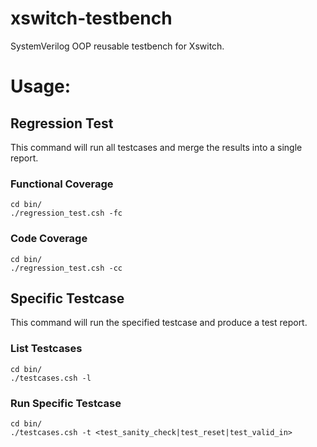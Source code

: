 # xswitch-testbench
SystemVerilog OOP reusable testbench for Xswitch.

# Usage:
## Regression Test
This command will run all testcases and merge the results into a single report.
### Functional Coverage
```
cd bin/
./regression_test.csh -fc
```
### Code Coverage
```
cd bin/
./regression_test.csh -cc
```
## Specific Testcase
This command will run the specified testcase and produce a test report.
### List Testcases
```
cd bin/
./testcases.csh -l
```
### Run Specific Testcase
```
cd bin/
./testcases.csh -t <test_sanity_check|test_reset|test_valid_in>
```
